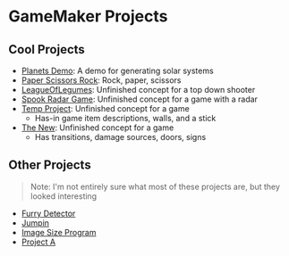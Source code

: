 # GameMaker Projects
## Cool Projects
- [Planets Demo](./Planets%20Demo/): A demo for generating solar systems
- [Paper Scissors Rock](./Paper%20Scissors%20Rock_Remastered/): Rock, paper, scissors
- [LeagueOfLegumes](./LeagueOfLegumes/): Unfinished concept for a top down shooter
- [Spook Radar Game](./Spook%20Radar%20Game/): Unfinished concept for a game with a radar
- [Temp Project](./TempProject/): Unfinished concept for a game
	- Has-in game item descriptions, walls, and a stick
- [The New](./The%20New/): Unfinished concept for a game
	- Has transitions, damage sources, doors, signs

## Other Projects
> Note: I'm not entirely sure what most of these projects are, but they looked interesting
- [Furry Detector](./Furry%20Detector/)
- [Jumpin](./Jumpin/)
- [Image Size Program](./Image%20Size%20Program/)
- [Project A](./Project%20A/)